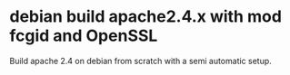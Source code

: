 # debian build apache2.4.x with mod fcgid and OpenSSL

Build apache 2.4 on debian from scratch with a semi automatic setup.
